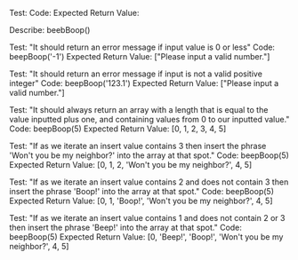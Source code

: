 Test:
Code:
Expected Return Value:

Describe: beebBoop()

Test: "It should return an error message if input value is 0 or less"
Code: beepBoop('-1')
Expected Return Value: ["Please input a valid number."]

Test: "It should return an error message if input is not a valid positive integer"
Code: beepBoop('123.1')
Expected Return Value: ["Please input a valid number."]

Test: "It should always return an array with a length that is equal to the value inputted plus one, and
       containing values from 0 to our inputted value."
Code: beepBoop(5)
Expected Return Value: [0, 1, 2, 3, 4, 5]

Test: "If as we iterate an insert value contains 3 then insert the phrase
       'Won't you be my neighbor?' into the array at that spot."
Code: beepBoop(5)
Expected Return Value: [0, 1, 2, 'Won't you be my neighbor?', 4, 5]

Test: "If as we iterate an insert value contains 2 and does not contain 3 then insert the
       phrase 'Boop!' into the array at that spot."
Code: beepBoop(5)
Expected Return Value: [0, 1, 'Boop!', 'Won't you be my neighbor?', 4, 5]

Test: "If as we iterate an insert value contains 1 and does not contain 2 or 3 then insert
       the phrase 'Beep!' into the array at that spot."
Code: beepBoop(5)
Expected Return Value: [0, 'Beep!', 'Boop!', 'Won't you be my neighbor?', 4, 5]
